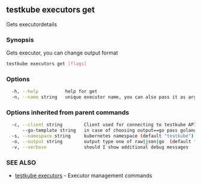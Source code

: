 ## testkube executors get

Gets executordetails

### Synopsis

Gets executor, you can change output format

```sh
testkube executors get [flags]
```

### Options

```sh
  -h, --help          help for get
  -n, --name string   unique executor name, you can also pass it as argument
```

### Options inherited from parent commands

```sh
  -c, --client string        Client used for connecting to testkube API one of proxy|direct (default "proxy")
      --go-template string   in case of choosing output==go pass golang template (default "{{ . | printf \"%+v\"  }}")
  -s, --namespace string     kubernetes namespace (default "testkube")
  -o, --output string        output type one of raw|json|go  (default "raw")
  -v, --verbose              should I show additional debug messages
```

### SEE ALSO

* [testkube executors](testkube_executors.md)  - Executor management commands
